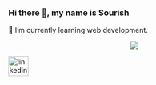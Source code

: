 ### Hi there 👋, my name is Sourish

🌱 I’m currently learning web development.

<!--[![My Skills](https://skillicons.dev/icons?i=mongodb,express,react,nodejs,graphql,apollo,materialui,html,css,javascript,git,linux,mysql&theme=light)](https://skillicons.dev)-->
<p align="center">
  <a href="https://skillicons.dev">
    <img src="[https://skillicons.dev/icons?i=git,kubernetes,docker,c,vim](https://skillicons.dev/icons?i=mongodb,express,react,nodejs,graphql,apollo,materialui,html,css,javascript,git,linux,mysql&theme=light)" />
  </a>
</p>

[<img src='https://cdn.jsdelivr.net/npm/simple-icons@3.0.1/icons/linkedin.svg' alt='linkedin' height='40'>](https://www.linkedin.com/in/https://www.linkedin.com/in/sourish-bhattacharyya-699486135//)  
